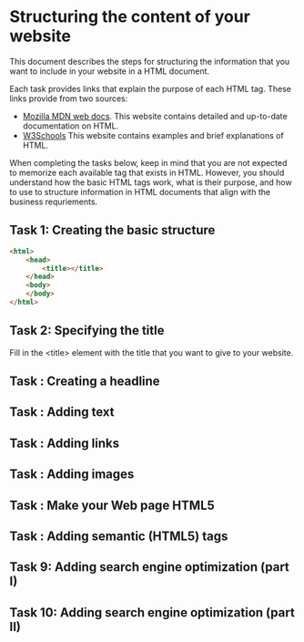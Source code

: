 # Structuring the content of your website

This document describes the steps for structuring the information that you want to include in your website in a HTML document. 

Each task provides links that explain the purpose of each HTML tag. These links provide from two sources:

- [Mozilla MDN web docs](). This website contains detailed and up-to-date documentation on HTML.
- [W3Schools]() This website contains examples and brief explanations of HTML.

When completing the tasks below, keep in mind that you are not expected to memorize each available tag that exists in HTML. However, you should understand how the basic HTML tags work, what is their purpose, and how to use to structure information in HTML documents that align with the business requriements.

## Task 1: Creating the basic structure



```html
<html>
    <head>
        <title></title>
    </head>
    <body>
    </body>
</html>
```

## Task 2: Specifying the title

Fill in the \<title\> element with the title that you want to give to your website.

## Task : Creating a headline

## Task : Adding text

## Task : Adding links

## Task : Adding images

## Task : Make your Web page HTML5

## Task : Adding semantic (HTML5) tags

## Task 9: Adding search engine optimization (part I)

## Task 10: Adding search engine optimization (part II)
